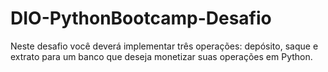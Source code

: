# DIO-PythonBootcamp-Desafio
Neste desafio você deverá implementar três operações: depósito, saque e extrato para um banco que deseja monetizar suas operações em Python.
